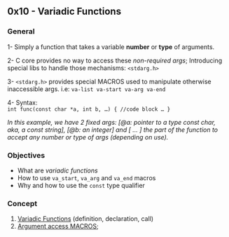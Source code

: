 <h2 id="x10---variadic-functions">0x10 - Variadic Functions</h2>
<h3 id="general">General</h3>
<p>1- Simply a function that takes a variable <strong>number</strong> or <strong>type</strong> of arguments.</p>
<p>2- C core provides no way to access these <em>non-required args</em>; Introducing special libs to handle those mechanisms: <code>&lt;stdarg.h&gt;</code></p>
<p>3- <code>&lt;stdarg.h&gt;</code> provides special MACROS used to manipulate otherwise inaccessible args. i.e: <code>va-list va-start va-arg va-end</code></p>
<p>4- Syntax:<br>
    <code>int func(const char *a, int b, …) { //code block … }</code></p>
<p><em>In this example, we have 2 fixed args: [@a: pointer to a type const char, aka, a const string], [@b: an integer] and [ … ] the part of the function to accept any number or type of args (depending on use).</em></p>
<h3 id="objectives">Objectives</h3>
<ul>
<li>What are <em>variadic functions</em></li>
<li>How to use  <code>va_start</code>,  <code>va_arg</code>  and  <code>va_end</code>  macros</li>
<li>Why and how to use the  <code>const</code>  type qualifier</li>
</ul>
<h3 id="concept">Concept</h3>
<ol>
<li><a href="https://www.gnu.org/software/libc/manual/html_node/Variadic-Functions.html">Variadic Functions</a> (definition, declaration, call)</li>
<li><a href="https://www.gnu.org/software/libc/manual/html_node/Argument-Macros.html#index-va_005fend">Argument access MACROS</a>;</li>
</ol>



